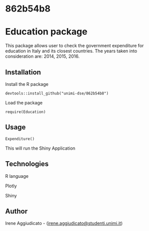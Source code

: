 # 862b54b8
# Education package

This package allows user to check the government expenditure for education in Italy and its closest countries. The years taken into consideration are: 2014, 2015, 2016.

## Installation
Install the R package

```devtools::install_github("unimi-dse/862b54b8")```

Load the package

```require(Education)```

## Usage
```Expenditure()```

This will run the Shiny Application

## Technologies
R language

Plotly

Shiny

## Author
Irene Aggiudicato - (irene.aggiudicato@studenti.unimi.it)
